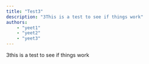 ```yaml
---
title: "Test3"
description: "3This is a test to see if things work"
authors:
    - "yeet1"
    - "yeet2"
    - "yeet3"
---
```


3this is a test to see if things work

<style>
    h1 {
        font-size: 3rem;
        font-weight: 800;
        margin: auto;
    }
    .text-gradient {
        background-image: var(--accent-gradient-genderfluid);
        -webkit-background-clip: text;
        -webkit-text-fill-color: transparent;
        background-size: 100%;
        background-position: 0;
    }
    .text-gradient-2 {
        background-image: var(--accent-gradient-genderfluid-2);
        -webkit-background-clip: text;
        -webkit-text-fill-color: transparent;
        background-size: 100%;
        background-position: 0;
    }
    #stuff {
        font-size: 1.5rem;
        font-weight: 500;
    }
</style>